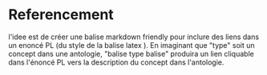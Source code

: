
# Referencement 

l'idee est de créer une balise markdown friendly pour inclure des liens dans un enoncé PL (du style de la balise latex $% texte latéxifié %$). En imaginant que "type" soit un concept dans une antologie, "balise type balise" produira un lien cliquable dans l'énoncé PL vers la description du concept dans l'antologie.
